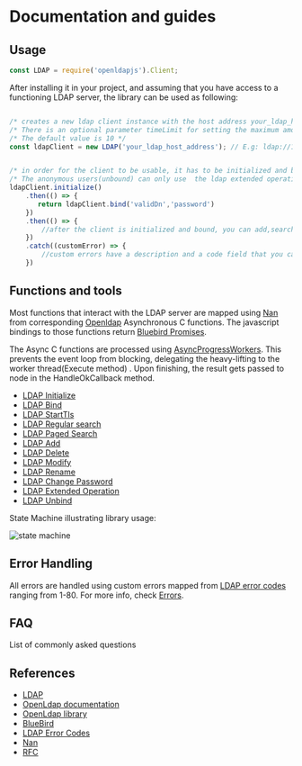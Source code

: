 # Documentation and guides

## Usage

```javascript
const LDAP = require('openldapjs').Client;
```
After installing it in your project, and assuming that you have access to a functioning LDAP server, the library can be used as following:

```javascript

/* creates a new ldap client instance with the host address your_ldap_host_address */
/* There is an optional parameter timeLimit for setting the maximum amount of time the server should take in responding for a operations */
/* The default value is 10 */
const ldapClient = new LDAP('your_ldap_host_address'); // E.g: ldap://192.168.0.1:389 or ldaps://example.com


/* in order for the client to be usable, it has to be initialized and bound with a user DN and a password */
/* The anonymous users(unbound) can only use  the ldap extended operation */
ldapClient.initialize()
    .then(() => {
       return ldapClient.bind('validDn','password')
    })
    .then(() => {
        //after the client is initialized and bound, you can add,search,etc.
    })
    .catch((customError) => {
        //custom errors have a description and a code field that you can inspect
    })

```


## Functions and  tools

Most functions that interact with the LDAP server are mapped using [Nan](https://github.com/nodejs/nan) from corresponding [Openldap](https://github.com/openldap/openldap) Asynchronous C functions. The javascript bindings to those functions return [Bluebird Promises](https://github.com/petkaantonov/bluebird).

The Async C functions are processed using [AsyncProgressWorkers](https://github.com/nodejs/nan/blob/master/doc/asyncworker.md). This prevents the event loop from blocking, delegating the heavy-lifting to the worker thread(Execute method) . Upon finishing, the result gets passed to node in the HandleOkCallback method.


* [LDAP Initialize ](./ldap_functions/initialize.MD)
* [LDAP Bind](./ldap_functions/bind.MD)
* [LDAP StartTls](./ldap_functions/startTls.MD)
* [LDAP Regular search](./ldap_functions/search.MD)
* [LDAP Paged Search](./ldap_functions/pagedSearch.MD)
* [LDAP Add](./ldap_functions/add.MD)
* [LDAP Delete](./ldap_functions/delete.MD)
* [LDAP Modify](./ldap_functions/modify.MD)
* [LDAP Rename](./ldap_functions/rename.MD)
* [LDAP Change Password](./ldap_functions/changePassword.MD)
* [LDAP Extended Operation](./ldap_functions/extendedOperation.MD)
* [LDAP Unbind](./ldap_functions/unbind.MD)

State Machine illustrating library usage:

![state machine](https://user-images.githubusercontent.com/22966207/35210587-81626eaa-ff5b-11e7-8ef2-ff0d932fe328.png)

## Error Handling

 All errors are handled using custom errors mapped from [LDAP error codes](http://wiki.servicenow.com/index.php?title=LDAP_Error_Codes#gsc.tab=0) ranging from 1-80. For more info, check [Errors](./errors.MD).



## FAQ

List of commonly asked questions


## References 

* [LDAP](https://www.ldap.com/getting-started-with-ldap)
* [OpenLdap documentation](https://www.openldap.org/doc)
* [OpenLdap library](https://github.com/openldap/openldap)
* [BlueBird](https://github.com/petkaantonov/bluebird)
* [LDAP Error Codes](http://wiki.servicenow.com/index.php?title=LDAP_Error_Codes#gsc.tab=0)
* [Nan](https://github.com/nodejs/nan)
* [RFC](https://tools.ietf.org/html/rfc4510)


